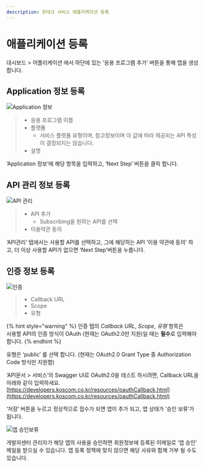 ```yaml
---
description: 핀테크 서비스 애플리케이션 등록
---
```


# 애플리케이션 등록

대시보드 &gt; 어플리케이션 에서 하단에 있는 ‘응용 프로그램 추가’ 버튼을 통해 앱을 생성 합니다.

## Application 정보 등록

![Application &#xC815;&#xBCF4;](https://blobscdn.gitbook.com/v0/b/gitbook-28427.appspot.com/o/assets%2F-L9n-1MugBfAycrCN1bv%2F-LAHJcYwaH-5GNazBe7P%2F-LAHKn-mQ2ZQaG3TKWHb%2Fimage.png?alt=media&token=2a89deef-d775-4013-8663-188b01fad47f)

> * 응용 프로그램 이름
> * 플랫폼 
>   * 서비스 플랫폼 유형이며, 참고정보이며 이 값에 따라 제공되는 API 특성이 결정되지는 않습니다.
> * 설명

‘Application 정보’에 해당 항목을 입력하고, ‘Next Step’ 버튼을 클릭 합니다.

## API 관리 정보 등록

![API &#xAD00;&#xB9AC;](https://blobscdn.gitbook.com/v0/b/gitbook-28427.appspot.com/o/assets%2F-L9n-1MugBfAycrCN1bv%2F-LAHLMIksCiDl7fXXKe7%2F-LAHLRxbARYHiDNX-4Vt%2Fimage.png?alt=media&token=a494c308-4362-4f43-87c9-c5d2f1da8657)

> * API 추가 
>   * Subscribing을 원하는 API를 선택
> * 이용약관 동의

‘API관리’ 탭에서는 사용할 API를 선택하고, 그에 해당하는 API ‘이용 약관에 동의’ 하고, 더 이상 사용할 API가 없으면 ‘Next Step’버튼을 누릅니다.

## 인증 정보 등록

![&#xC778;&#xC99D;](https://blobscdn.gitbook.com/v0/b/gitbook-28427.appspot.com/o/assets%2F-L9n-1MugBfAycrCN1bv%2F-LAHLMIksCiDl7fXXKe7%2F-LAHLwSpVrDTTzAgWrN4%2Fimage.png?alt=media&token=6d522aff-9363-4812-9769-1817ad5a7040)

> * Callback URL
> * Scope
> * 유형

{% hint style="warning" %}
인증 탭의 _Callback URL_, _Scope_, _유형_ 항목은   
사용할 API의 인증 방식이 OAuth \(현재는 OAuth2.0만 지원\)일 때는 **필수**로 입력해야 합니다.
{% endhint %}

유형은 ‘public’ 를 선택 합니다. \(현재는 OAuth2.0 Grant Type 중 Authorization Code 방식만 지원함\)

 ‘API문서 &gt; 서비스’의 Swagger UI로 OAuth2.0을 테스트 하시려면, Callback URL을 아래와 같이 입력하세요. [https://developers.koscom.co.kr/resources/oauthCallback.html](https://developers.koscom.co.kr/resources/oauthCallback.html)

‘저장’ 버튼을 누르고 정상적으로 접수가 되면 앱이 추가 되고, 앱 상태가 ‘승인 보류’가 됩니다.

![&#xC571; &#xC2B9;&#xC778;&#xBCF4;&#xB958;](https://blobscdn.gitbook.com/v0/b/gitbook-28427.appspot.com/o/assets%2F-L9n-1MugBfAycrCN1bv%2F-LAHMd1O9_k5lmk0MyGD%2F-LAHMjLHKHa0dLf-OqQJ%2Fimage.png?alt=media&token=0a4ce3c3-daab-4b1b-9b68-36aa2b7a20b7)

 개발자센터 관리자가 해당 앱의 사용을 승인하면 회원정보에 등록된 이메일로 ‘앱 승인’ 메일을 받으실 수 있습니다. 앱 등록 정책에 맞지 않으면 해당 사유와 함께 거부 될 수도 있습니다. 

